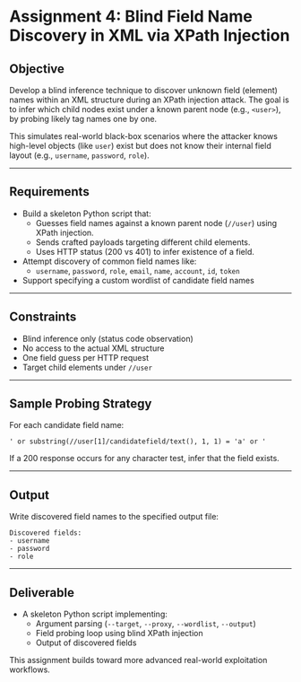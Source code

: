 # Assignment 4: Blind Field Name Discovery in XML via XPath Injection

## Objective

Develop a blind inference technique to discover unknown field (element) names within an XML structure during an XPath injection attack. The goal is to infer which child nodes exist under a known parent node (e.g., `<user>`), by probing likely tag names one by one.

This simulates real-world black-box scenarios where the attacker knows high-level objects (like `user`) exist but does not know their internal field layout (e.g., `username`, `password`, `role`).

---

## Requirements

- Build a skeleton Python script that:
  - Guesses field names against a known parent node (`//user`) using XPath injection.
  - Sends crafted payloads targeting different child elements.
  - Uses HTTP status (200 vs 401) to infer existence of a field.
- Attempt discovery of common field names like:
  - `username`, `password`, `role`, `email`, `name`, `account`, `id`, `token`
- Support specifying a custom wordlist of candidate field names

---

## Constraints

- Blind inference only (status code observation)
- No access to the actual XML structure
- One field guess per HTTP request
- Target child elements under `//user`

---

## Sample Probing Strategy

For each candidate field name:

```plaintext
' or substring(//user[1]/candidatefield/text(), 1, 1) = 'a' or '
```

If a 200 response occurs for any character test, infer that the field exists.

---

## Output

Write discovered field names to the specified output file:

```text
Discovered fields:
- username
- password
- role
```

---

## Deliverable

- A skeleton Python script implementing:
  - Argument parsing (`--target`, `--proxy`, `--wordlist`, `--output`)
  - Field probing loop using blind XPath injection
  - Output of discovered fields

This assignment builds toward more advanced real-world exploitation workflows.

